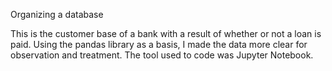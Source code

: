 Organizing a database

This is the customer base of a bank with a result of whether or not a loan is paid. 
Using the pandas library as a basis, I made the data more clear for observation and treatment.
The tool used to code was Jupyter Notebook.
